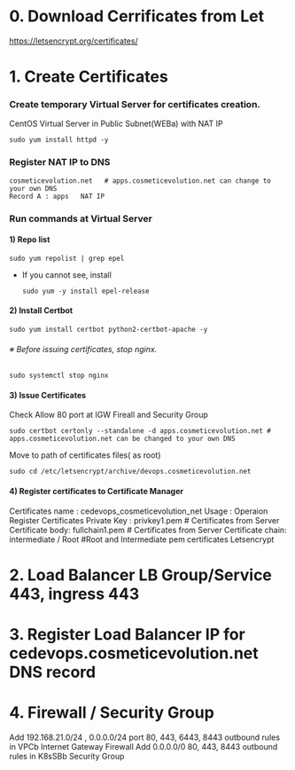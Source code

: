 # 0. Download Cerrificates from Let

https://letsencrypt.org/certificates/


# 1. Create Certificates

### Create temporary Virtual Server for certificates creation.
CentOS Virtual Server in Public Subnet(WEBa) with NAT IP
```
sudo yum install httpd -y
```
### Register NAT IP to DNS
```
cosmeticevolution.net   # apps.cosmeticevolution.net can change to your own DNS
Record A : apps   NAT IP
```

### Run commands at Virtual Server

#### 1) Repo list
```
sudo yum repolist | grep epel
```
* If you cannot see, install
  ```
  sudo yum -y install epel-release
  ```
#### 2) Install Certbot
```
sudo yum install certbot python2-certbot-apache -y
```

###### ※ Before issuing certificates, stop nginx.
```
sudo systemctl stop nginx
```

#### 3) Issue Certificates
Check Allow 80 port at IGW Fireall and Security Group
```
sudo certbot certonly --standalone -d apps.cosmeticevolution.net # apps.cosmeticevolution.net can be changed to your own DNS
```

Move to path of certificates files( as root)

```
sudo cd /etc/letsencrypt/archive/devops.cosmeticevolution.net
```

#### 4) Register certificates to Certificate Manager

Certificates name : cedevops_cosmeticevolution_net
Usage : Operaion
Register Certificates
Private Key : privkey1.pem           # Certificates from Server
Certificate body: fullchain1.pem     # Certificates from Server
Certificate chain: intermediate / Root  #Root and Intermediate pem certificates Letsencrypt

# 2. Load Balancer LB Group/Service 443, ingress 443

# 3. Register Load Balancer IP for cedevops.cosmeticevolution.net DNS record

# 4. Firewall / Security Group 
Add 192.168.21.0/24 , 0.0.0.0/24 port 80, 443, 6443, 8443  outbound rules in VPCb Internet Gateway Firewall
Add 0.0.0.0/0 80, 443, 8443 outbound rules in K8sSBb Security Group

